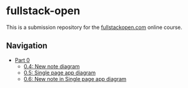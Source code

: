 # fullstack-open

This is a submission repository for the [fullstackopen.com](https://fullstackopen.com) online course.

## Navigation

- [Part 0](/part0)
    - [0.4: New note diagram](/part0/NewNoteDiagram.md)
    - [0.5: Single page app diagram](/part0/SinglePageAppDiagram.md)
    - [0.6: New note in Single page app diagram](/part0/SinglePageAppNewNoteDiagram.md)
